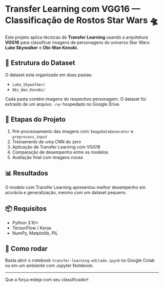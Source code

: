 # Transfer Learning com VGG16 — Classificação de Rostos Star Wars 🛸

Este projeto aplica técnicas de **Transfer Learning** usando a arquitetura **VGG16** para classificar imagens de personagens do universo Star Wars: **Luke Skywalker** e **Obi-Wan Kenobi**.

## 📁 Estrutura do Dataset
O dataset está organizado em duas pastas:
- `Luke_Skywalker/`
- `Obi_Wan_Kenobi/`

Cada pasta contém imagens do respectivo personagem. O dataset foi extraído de um arquivo `.rar` hospedado no Google Drive.

## 🧠 Etapas do Projeto
1. Pré-processamento das imagens com `ImageDataGenerator` e `preprocess_input`
2. Treinamento de uma CNN do zero
3. Aplicação de Transfer Learning com VGG16
4. Comparação de desempenho entre os modelos
5. Avaliação final com imagens novas

## 📊 Resultados
O modelo com Transfer Learning apresentou melhor desempenho em acurácia e generalização, mesmo com um dataset pequeno.

## 📦 Requisitos
- Python 3.10+
- TensorFlow / Keras
- NumPy, Matplotlib, PIL

## 🚀 Como rodar
Basta abrir o notebook `transfer-learning-editado.ipynb` no Google Colab ou em um ambiente com Jupyter Notebook.

---

Que a força esteja com seu classificador!
